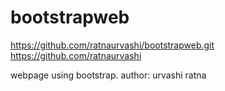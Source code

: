 # bootstrapweb

https://github.com/ratnaurvashi/bootstrapweb.git
https://github.com/ratnaurvashi

webpage using bootstrap.
author: urvashi ratna
